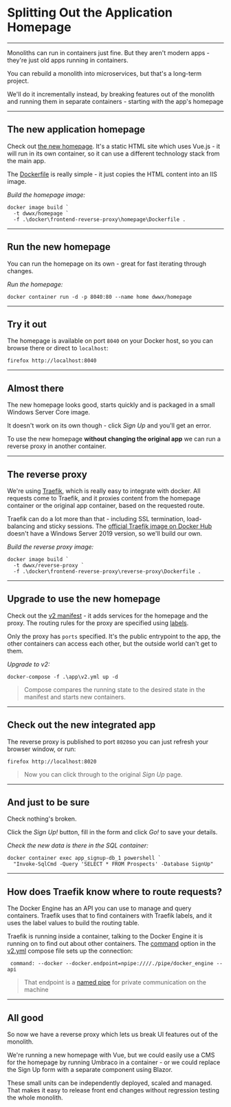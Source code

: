 ﻿# Splitting Out the Application Homepage

---

Monoliths can run in containers just fine. But they aren't modern apps - they're just old apps running in containers.

You can rebuild a monolith into microservices, but that's a long-term project. 

We'll do it incrementally instead, by breaking features out of the monolith and running them in separate containers - starting with the app's homepage

---

## The new application homepage

Check out [the new homepage](./docker/frontend-reverse-proxy/homepage/index.html). It's a static HTML site which uses Vue.js - it will run in its own container, so it can use a different technology stack from the main app.

The [Dockerfile](./docker/frontend-reverse-proxy/homepage/Dockerfile) is really simple - it just copies the HTML content into an IIS image.

_Build the homepage image:_

```
docker image build `
  -t dwwx/homepage `
  -f .\docker\frontend-reverse-proxy\homepage\Dockerfile .
```

---

## Run the new homepage

You can run the homepage on its own - great for fast iterating through changes. 

_Run the homepage:_

```
docker container run -d -p 8040:80 --name home dwwx/homepage
```

---

## Try it out

The homepage is available on port `8040` on your Docker host, so you can browse there or direct to `localhost`:


```
firefox http://localhost:8040
```

---

## Almost there

The new homepage looks good, starts quickly and is packaged in a small Windows Server Core image.

It doesn't work on its own though - click _Sign Up_ and you'll get an error.

To use the new homepage **without changing the original app** we can run a reverse proxy in another container.

---

## The reverse proxy

We're using [Traefik](http://traefik.io), which is really easy to integrate with docker. All requests come to Traefik, and it proxies content from the homepage container or the original app container, based on the requested route.

Traefik can do a lot more than that - including SSL termination, load-balancing and sticky sessions. The [official Traefik image on Docker Hub](https://docs.traefik.io/#the-official-docker-image) doesn't have a Windows Server 2019 version, so we'll build our own.

_Build the reverse proxy image:_

```
docker image build `
  -t dwwx/reverse-proxy `
  -f .\docker\frontend-reverse-proxy\reverse-proxy\Dockerfile .
```

---

## Upgrade to use the new homepage

Check out the [v2 manifest](./app/v2.yml) - it adds services for the homepage and the proxy. The routing rules for the proxy are specified using [labels](https://docs.traefik.io/basics/#matchers).

Only the proxy has `ports` specified. It's the public entrypoint to the app, the other containers can access each other, but the outside world can't get to them.

_Upgrade to v2:_

```
docker-compose -f .\app\v2.yml up -d
```

> Compose compares the running state to the desired state in the manifest and starts new containers. 

---

## Check out the new integrated app

The reverse proxy is published to port `8020`so you can just refresh your browser window, or run:

```
firefox http://localhost:8020
```

> Now you can click through to the original _Sign Up_ page.

---

## And just to be sure

Check nothing's broken. 

Click the _Sign Up!_ button, fill in the form and click _Go!_ to save your details.

_Check the new data is there in the SQL container:_

```
docker container exec app_signup-db_1 powershell `
  "Invoke-SqlCmd -Query 'SELECT * FROM Prospects' -Database SignUp"
```

---

## How does Traefik know where to route requests?

The Docker Engine has an API you can use to manage and query containers. Traefik uses that to find containers with Traefik labels, and it uses the label values to build the routing table.

Traefik is running inside a container, talking to the Docker Engine it is running on to find out about other containers. The [command]() option in the [v2.yml]() compose file sets up the connection:

```
 command: --docker --docker.endpoint=npipe:////./pipe/docker_engine --api
```

> That endpoint is a [named pipe]() for private communication on the machine

---

## All good

So now we have a reverse proxy which lets us break UI features out of the monolith. 

We're running a new homepage with Vue, but we could easily use a CMS for the homepage by running Umbraco in a container - or we could replace the Sign Up form with a separate component using Blazor.

These small units can be independently deployed, scaled and managed. That makes it easy to release front end changes without regression testing the whole monolith.

